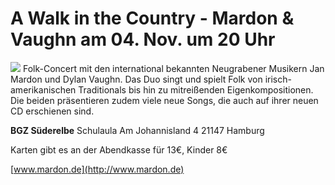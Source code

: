 # A Walk in the Country - Mardon & Vaughn am 04. Nov. um 20 Uhr 

![](/img/M-V-Duo_2016.jpg)
Folk-Concert mit den international bekannten Neugrabener Musikern Jan
Mardon und Dylan Vaughn. Das Duo singt und spielt Folk von
irisch-amerikanischen Traditionals bis hin zu mitreißenden
Eigenkompositionen. Die beiden präsentieren zudem viele neue Songs, die
auch auf ihrer neuen CD erschienen sind. 

**BGZ Süderelbe**
Schulaula
Am Johannisland 4 
21147 Hamburg  

Karten gibt es an der Abendkasse für 13€, Kinder 8€ 

[www.mardon.de](http://www.mardon.de)
